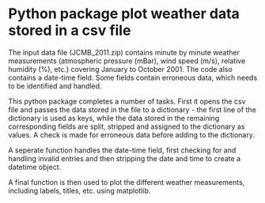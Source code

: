 # Python package plot weather data stored in a csv file

The input data file (JCMB_2011.zip) contains minute by minute weather measurements (atmospheric pressure (mBar), wind speed (m/s), relative humidity (%), etc.) covering January to October 2001. The code also contains a date-time field. Some fields contain erroneous data, which needs to be identified and handled.

This python package completes a number of tasks. First it opens the csv file and passes the data stored in the file to a dictionary - the first line of the dictionary is used as keys, while the data stored in the remaining corresponding fields are split, stripped and assigned to the dictionary as values. A check is made for erroneous data before adding to the dictionary.

A seperate function handles the date-time field, first checking for and handling invalid entries and then stripping the date and time to create a datetime object.

A final function is then used to plot the different weather measurements, including labels, titles, etc. using matplotlib.
